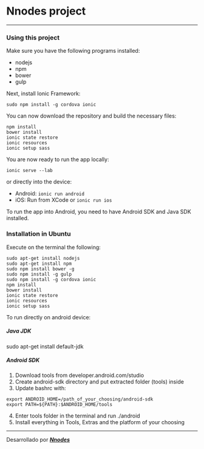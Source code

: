 # Nnodes project
---

### Using this project

Make sure you have the following programs installed:

- nodejs
- npm
- bower
- gulp

Next, install Ionic Framework:

`sudo npm install -g cordova ionic`

You can now download the repository and build the necessary files:
```
npm install
bower install
ionic state restore
ionic resources
ionic setup sass
```
You are now ready to run the app locally:

`ionic serve --lab`

or directly into the device:

- Android: `ionic run android`
- iOS: Run from XCode or `ionic run ios`

To run the app into Android, you need to have Android SDK and Java SDK installed.

### Installation in Ubuntu
Execute on the terminal the following:
```
sudo apt-get install nodejs
sudo apt-get install npm
sudo npm install bower -g
sudo npm install -g gulp
sudo npm install -g cordova ionic
npm install
bower install
ionic state restore
ionic resources
ionic setup sass
```
To run directly on android device:

##### Java JDK
sudo apt-get install default-jdk

##### Android SDK
1. Download tools from developer.android.com/studio
2. Create android-sdk directory and put extracted folder (tools) inside
3. Update bashrc with:
```
export ANDROID_HOME=/path_of_your_choosing/android-sdk
export PATH=${PATH}:$ANDROID_HOME/tools
```
4. Enter tools folder in the terminal and run ./android
5. Install everything in Tools, Extras and the platform of your choosing


---
Desarrollado por [**_Nnodes_**](http://nnodes.com/)
